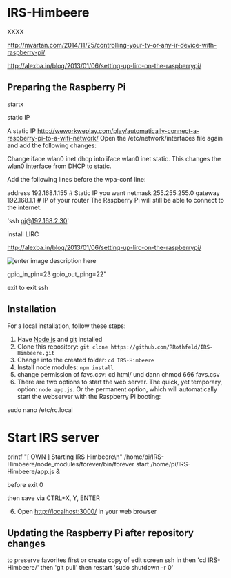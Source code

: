 # IRS-Himbeere

XXXX

http://mvartan.com/2014/11/25/controlling-your-tv-or-any-ir-device-with-raspberry-pi/

http://alexba.in/blog/2013/01/06/setting-up-lirc-on-the-raspberrypi/

## Preparing the Raspberry Pi
startx

static IP

A static IP
http://weworkweplay.com/play/automatically-connect-a-raspberry-pi-to-a-wifi-network/
Open the /etc/network/interfaces file again and add the following changes:

Change iface wlan0 inet dhcp into iface wlan0 inet static. This changes the wlan0 interface from DHCP to static.

Add the following lines before the wpa-conf line:

address 192.168.1.155 # Static IP you want 
netmask 255.255.255.0 
gateway 192.168.1.1   # IP of your router
The Raspberry Pi will still be able to connect to the internet.

'ssh pi@192.168.2.30'

install LIRC

http://alexba.in/blog/2013/01/06/setting-up-lirc-on-the-raspberrypi/

![enter image description here](http://www.element14.com/community/servlet/JiveServlet/previewBody/68203-102-6-294412/GPIO.png)

 gpio_in_pin=23 gpio_out_ping=22"

exit to exit ssh

## Installation
For a local installation, follow these steps:
 1. Have [Node.js](https://nodejs.org/) and [git](https://git-scm.com/) installed
 2. Clone this repository: `git clone https://github.com/RRothfeld/IRS-Himbeere.git` 
 3. Change into the created folder: `cd IRS-Himbeere`
 4. Install node modules: `npm install`
 5. change permission of favs.csv: cd html/ und dann chmod 666 favs.csv
 5. There are two options to start the web server. The quick, yet temporary, option: `node app.js`. Or the permanent option, which will automatically start the webserver with the Raspberry Pi booting:

sudo nano /etc/rc.local 

# Start IRS server
printf "[ OWN ]  Starting IRS Himbeere\n"
/home/pi/IRS-Himbeere/node_modules/forever/bin/forever start /home/pi/IRS-Himbeere/app.js &

before exit 0

then save via CTRL+X, Y, ENTER


 6. Open [http://localhost:3000/](http://localhost:3000/) in your web browser

## Updating the Raspberry Pi after repository changes
to preserve favorites first or create copy of edit screen
ssh in then 'cd IRS-Himbeere/' then 'git pull' then restart 'sudo shutdown -r 0'

